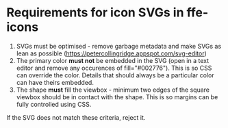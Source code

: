 # Requirements for icon SVGs in ffe-icons

1. SVGs must be optimised - remove garbage metadata and make SVGs as lean as possible (https://petercollingridge.appspot.com/svg-editor)
2. The primary color **must not** be embedded in the SVG (open in a text editor and remove any occurences of fill="#002776"). This is so CSS can override the color. Details that should always be a particular color can have theirs embedded. 
3. The shape **must** fill the viewbox - minimum two edges of the square viewbox should be in contact with the shape. This is so margins can be fully controlled using CSS.

If the SVG does not match these criteria, reject it. 